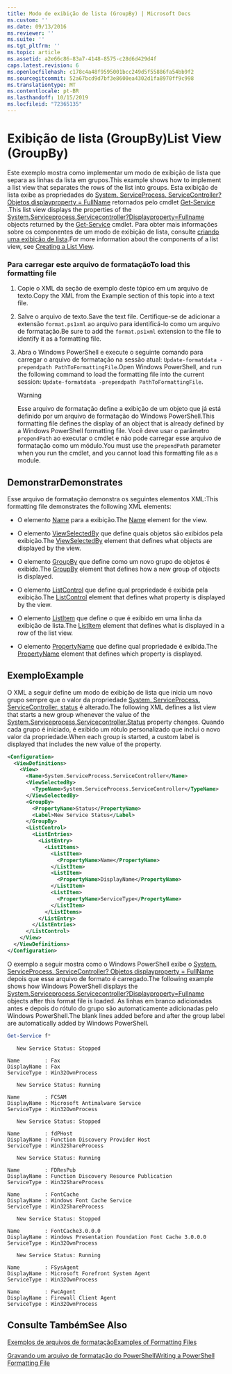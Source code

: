 ```yaml
---
title: Modo de exibição de lista (GroupBy) | Microsoft Docs
ms.custom: ''
ms.date: 09/13/2016
ms.reviewer: ''
ms.suite: ''
ms.tgt_pltfrm: ''
ms.topic: article
ms.assetid: a2e66c86-83a7-4148-8575-c28d6d429d4f
caps.latest.revision: 6
ms.openlocfilehash: c178c4a48f9595001bcc249d5f55886fa54bb9f2
ms.sourcegitcommit: 52a67bcd9d7bf3e8600ea4302d1fa8970ff9c998
ms.translationtype: MT
ms.contentlocale: pt-BR
ms.lasthandoff: 10/15/2019
ms.locfileid: "72365135"
---
```

# <a name="list-view-groupby"></a><span data-ttu-id="1ceb0-102">Exibição de lista (GroupBy)</span><span class="sxs-lookup"><span data-stu-id="1ceb0-102">List View (GroupBy)</span></span>

<span data-ttu-id="1ceb0-103">Este exemplo mostra como implementar um modo de exibição de lista que separa as linhas da lista em grupos.</span><span class="sxs-lookup"><span data-stu-id="1ceb0-103">This example shows how to implement a list view that separates the rows of the list into groups.</span></span> <span data-ttu-id="1ceb0-104">Esta exibição de lista exibe as propriedades do [System. ServiceProcess. ServiceController? Objetos displayproperty = FullName](/dotnet/api/System.ServiceProcess.ServiceController) retornados pelo cmdlet [Get-Service](/powershell/module/Microsoft.PowerShell.Management/Get-Service) .</span><span class="sxs-lookup"><span data-stu-id="1ceb0-104">This list view displays the properties of the [System.Serviceprocess.Servicecontroller?Displayproperty=Fullname](/dotnet/api/System.ServiceProcess.ServiceController) objects returned by the [Get-Service](/powershell/module/Microsoft.PowerShell.Management/Get-Service) cmdlet.</span></span> <span data-ttu-id="1ceb0-105">Para obter mais informações sobre os componentes de um modo de exibição de lista, consulte [criando uma exibição de lista](./creating-a-list-view.md).</span><span class="sxs-lookup"><span data-stu-id="1ceb0-105">For more information about the components of a list view, see [Creating a List View](./creating-a-list-view.md).</span></span>

### <a name="to-load-this-formatting-file"></a><span data-ttu-id="1ceb0-106">Para carregar este arquivo de formatação</span><span class="sxs-lookup"><span data-stu-id="1ceb0-106">To load this formatting file</span></span>

1. <span data-ttu-id="1ceb0-107">Copie o XML da seção de exemplo deste tópico em um arquivo de texto.</span><span class="sxs-lookup"><span data-stu-id="1ceb0-107">Copy the XML from the Example section of this topic into a text file.</span></span>

2. <span data-ttu-id="1ceb0-108">Salve o arquivo de texto.</span><span class="sxs-lookup"><span data-stu-id="1ceb0-108">Save the text file.</span></span> <span data-ttu-id="1ceb0-109">Certifique-se de adicionar a extensão `format.ps1xml` ao arquivo para identificá-lo como um arquivo de formatação.</span><span class="sxs-lookup"><span data-stu-id="1ceb0-109">Be sure to add the `format.ps1xml` extension to the file to identify it as a formatting file.</span></span>

3. <span data-ttu-id="1ceb0-110">Abra o Windows PowerShell e execute o seguinte comando para carregar o arquivo de formatação na sessão atual: `Update-formatdata -prependpath PathToFormattingFile`.</span><span class="sxs-lookup"><span data-stu-id="1ceb0-110">Open Windows PowerShell, and run the following command to load the formatting file into the current session: `Update-formatdata -prependpath PathToFormattingFile`.</span></span>

   > [!WARNING]
   > <span data-ttu-id="1ceb0-111">Esse arquivo de formatação define a exibição de um objeto que já está definido por um arquivo de formatação do Windows PowerShell.</span><span class="sxs-lookup"><span data-stu-id="1ceb0-111">This formatting file defines the display of an object that is already defined by a Windows PowerShell formatting file.</span></span> <span data-ttu-id="1ceb0-112">Você deve usar o parâmetro `prependPath` ao executar o cmdlet e não pode carregar esse arquivo de formatação como um módulo.</span><span class="sxs-lookup"><span data-stu-id="1ceb0-112">You must use the `prependPath` parameter when you run the cmdlet, and you cannot load this formatting file as a module.</span></span>

## <a name="demonstrates"></a><span data-ttu-id="1ceb0-113">Demonstrar</span><span class="sxs-lookup"><span data-stu-id="1ceb0-113">Demonstrates</span></span>

<span data-ttu-id="1ceb0-114">Esse arquivo de formatação demonstra os seguintes elementos XML:</span><span class="sxs-lookup"><span data-stu-id="1ceb0-114">This formatting file demonstrates the following XML elements:</span></span>

- <span data-ttu-id="1ceb0-115">O elemento [Name](./name-element-for-view-format.md) para a exibição.</span><span class="sxs-lookup"><span data-stu-id="1ceb0-115">The [Name](./name-element-for-view-format.md) element for the view.</span></span>

- <span data-ttu-id="1ceb0-116">O elemento [ViewSelectedBy](./viewselectedby-element-format.md) que define quais objetos são exibidos pela exibição.</span><span class="sxs-lookup"><span data-stu-id="1ceb0-116">The [ViewSelectedBy](./viewselectedby-element-format.md) element that defines what objects are displayed by the view.</span></span>

- <span data-ttu-id="1ceb0-117">O elemento [GroupBy](./viewselectedby-element-format.md) que define como um novo grupo de objetos é exibido.</span><span class="sxs-lookup"><span data-stu-id="1ceb0-117">The [GroupBy](./viewselectedby-element-format.md) element that defines how a new group of objects is displayed.</span></span>

- <span data-ttu-id="1ceb0-118">O elemento [ListControl](./listcontrol-element-format.md) que define qual propriedade é exibida pela exibição.</span><span class="sxs-lookup"><span data-stu-id="1ceb0-118">The [ListControl](./listcontrol-element-format.md) element that defines what property is displayed by the view.</span></span>

- <span data-ttu-id="1ceb0-119">O elemento [ListItem](./listitem-element-for-listitems-for-listcontrol-format.md) que define o que é exibido em uma linha da exibição de lista.</span><span class="sxs-lookup"><span data-stu-id="1ceb0-119">The [ListItem](./listitem-element-for-listitems-for-listcontrol-format.md) element that defines what is displayed in a row of the list view.</span></span>

- <span data-ttu-id="1ceb0-120">O elemento [PropertyName](./propertyname-element-for-listitem-for-listcontrol-format.md) que define qual propriedade é exibida.</span><span class="sxs-lookup"><span data-stu-id="1ceb0-120">The [PropertyName](./propertyname-element-for-listitem-for-listcontrol-format.md) element that defines which property is displayed.</span></span>

## <a name="example"></a><span data-ttu-id="1ceb0-121">Exemplo</span><span class="sxs-lookup"><span data-stu-id="1ceb0-121">Example</span></span>

<span data-ttu-id="1ceb0-122">O XML a seguir define um modo de exibição de lista que inicia um novo grupo sempre que o valor da propriedade [System. ServiceProcess. ServiceController. status](/dotnet/api/System.ServiceProcess.ServiceController.Status) é alterado.</span><span class="sxs-lookup"><span data-stu-id="1ceb0-122">The following XML defines a list view that starts a new group whenever the value of the [System.Serviceprocess.Servicecontroller.Status](/dotnet/api/System.ServiceProcess.ServiceController.Status) property changes.</span></span> <span data-ttu-id="1ceb0-123">Quando cada grupo é iniciado, é exibido um rótulo personalizado que inclui o novo valor da propriedade.</span><span class="sxs-lookup"><span data-stu-id="1ceb0-123">When each group is started, a custom label is displayed that includes the new value of the property.</span></span>

```xml
<Configuration>
  <ViewDefinitions>
    <View>
      <Name>System.ServiceProcess.ServiceController</Name>
      <ViewSelectedBy>
        <TypeName>System.ServiceProcess.ServiceController</TypeName>
      </ViewSelectedBy>
      <GroupBy>
        <PropertyName>Status</PropertyName>
        <Label>New Service Status</Label>
      </GroupBy>
      <ListControl>
        <ListEntries>
          <ListEntry>
            <ListItems>
              <ListItem>
                <PropertyName>Name</PropertyName>
              </ListItem>
              <ListItem>
                <PropertyName>DisplayName</PropertyName>
              </ListItem>
              <ListItem>
                <PropertyName>ServiceType</PropertyName>
              </ListItem>
            </ListItems>
          </ListEntry>
        </ListEntries>
      </ListControl>
    </View>
  </ViewDefinitions>
</Configuration>
```

<span data-ttu-id="1ceb0-124">O exemplo a seguir mostra como o Windows PowerShell exibe o [System. ServiceProcess. ServiceController? Objetos displayproperty = FullName](/dotnet/api/System.ServiceProcess.ServiceController) depois que esse arquivo de formato é carregado.</span><span class="sxs-lookup"><span data-stu-id="1ceb0-124">The following example shows how Windows PowerShell displays the [System.Serviceprocess.Servicecontroller?Displayproperty=Fullname](/dotnet/api/System.ServiceProcess.ServiceController) objects after this format file is loaded.</span></span> <span data-ttu-id="1ceb0-125">As linhas em branco adicionadas antes e depois do rótulo do grupo são automaticamente adicionadas pelo Windows PowerShell.</span><span class="sxs-lookup"><span data-stu-id="1ceb0-125">The blank lines added before and after the group label are automatically added by Windows PowerShell.</span></span>

```powershell
Get-Service f*
```

```output
   New Service Status: Stopped

Name        : Fax
DisplayName : Fax
ServiceType : Win32OwnProcess

   New Service Status: Running

Name        : FCSAM
DisplayName : Microsoft Antimalware Service
ServiceType : Win32OwnProcess

   New Service Status: Stopped

Name        : fdPHost
DisplayName : Function Discovery Provider Host
ServiceType : Win32ShareProcess

   New Service Status: Running

Name        : FDResPub
DisplayName : Function Discovery Resource Publication
ServiceType : Win32ShareProcess

Name        : FontCache
DisplayName : Windows Font Cache Service
ServiceType : Win32ShareProcess

   New Service Status: Stopped

Name        : FontCache3.0.0.0
DisplayName : Windows Presentation Foundation Font Cache 3.0.0.0
ServiceType : Win32OwnProcess

   New Service Status: Running

Name        : FSysAgent
DisplayName : Microsoft Forefront System Agent
ServiceType : Win32OwnProcess

Name        : FwcAgent
DisplayName : Firewall Client Agent
ServiceType : Win32OwnProcess
```

## <a name="see-also"></a><span data-ttu-id="1ceb0-126">Consulte Também</span><span class="sxs-lookup"><span data-stu-id="1ceb0-126">See Also</span></span>

[<span data-ttu-id="1ceb0-127">Exemplos de arquivos de formatação</span><span class="sxs-lookup"><span data-stu-id="1ceb0-127">Examples of Formatting Files</span></span>](./examples-of-formatting-files.md)

[<span data-ttu-id="1ceb0-128">Gravando um arquivo de formatação do PowerShell</span><span class="sxs-lookup"><span data-stu-id="1ceb0-128">Writing a PowerShell Formatting File</span></span>](./writing-a-powershell-formatting-file.md)
